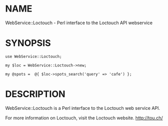 # NAME
WebService::Loctouch - Perl interface to the Loctouch API webservice

# SYNOPSIS

    use WebService::Loctouch;

    my $loc = WebService::Loctouch->new;

    my @spots =  @{ $loc->spots_search('query' => 'cafe') };

# DESCRIPTION
WebService::Loctouch is a Perl interface to the Loctouch web service API.

For more information on Loctouch, visit the Loctouch website. http://tou.ch/

